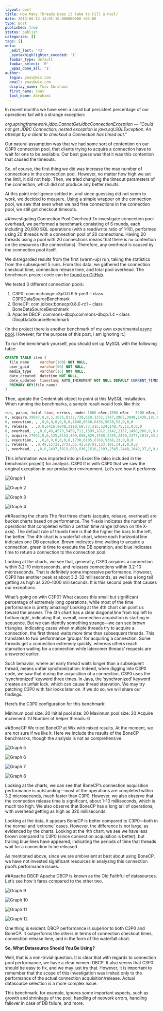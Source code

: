```yaml
---
layout: post
title: How Many Threads Does It Take to Fill a Pool?
date: 2013-06-12 18:05:10.000000000 +03:00
type: post
published: true
status: publish
categories: []
tags: []
meta:
  _edit_last: '43'
  _syntaxhighlighter_encoded: '1'
  foobar_type: default
  foobar_select: '0'
  _wpas_done_all: '1'
author:
  login: yoav@wix.com
  email: yoav@wix.com
  display_name: Yoav Abrahami
  first_name: Yoav
  last_name: Abrahami
---
```

In recent months we have seen a small but persistent percentage of our operations fail with a strange exception:

*org.springframework.jdbc.CannotGetJdbcConnectionException — “Could not get JDBC Connection; nested exception is java.sql.SQLException: An attempt by a client to checkout a Connection has timed out.”*

Our natural assumption was that we had some sort of contention on our C3P0 connection pool, that clients trying to acquire a connection have to wait for one to be available. Our best guess was that it was this contention that caused the timeouts.

So, of course, the first thing we did was increase the max number of connections in the connection pool. However, no matter how high we set the limit, it did not help. Then, we tried changing the timeout parameters of the connection, which did not produce any better results.

At this point intelligence settled in, and since guessing did not seem to work, we decided to measure. Using a simple wrapper on the connection pool, we saw that even when we had free connections in the connection pool, we still got checkout timeouts.

##Investigating Connection Pool Overhead
To investigate connection pool overhead, we performed a benchmark consisting of 6 rounds, each including 20,000 SQL operations (with a read/write ratio of 1:10), performed using 20 threads with a connection pool of 20 connections. Having 20 threads using a pool with 20 connections means that there is no contention on the resources (the connections). Therefore, any overhead is caused by the connection pool itself.

We disregarded results from the first (warm-up) run, taking the statistics from the subsequent 5 runs. From this data, we gathered the connection checkout time, connection release time, and total pool overhead.
The benchmark project code can be [found on GitHub](https://github.com/yoavaa/connection-pool-benchmark).

We tested 3 different connection pools:

1. C3P0: com.mchange:c3p0:0.9.5-pre3 – class C3P0DataSourceBenchmark
2. BoneCP: com.jolbox:bonecp:0.8.0-rc1 – class BoneDataSourceBenchmark
3. Apache DBCP: commons-dbcp:commons-dbcp:1.4 – class DbcpDataSourceBenchmark

(In the project there is another benchmark of my own experimental [async pool](https://github.com/yoavaa/async-connection-pool). However, for the purpose of this post, I am ignoring it.)

To run the benchmark yourself, you should set up MySQL with the following table:

```sql
CREATE TABLE item (
  file_name     varchar(100) NOT NULL,
  user_guid     varchar(50) NOT NULL,
  media_type    varchar(16) NOT NULL,
  date_created  datetime NOT NULL,
  date_updated  timestamp AUTO_INCREMENT NOT NULL DEFAULT CURRENT_TIMESTAMP,
  PRIMARY KEY(file_name)
)
```

Then, update the Credentials object to point at this MySQL installation.
When running the benchmarks, a sample result would look like this:

```sql
run, param, total time, errors, under 1000 nSec,1000 nSec - 3200 nSec,3200 nSec - 10 µSec,10 µSec - 32 µSec,32 µSec - 100 µSec,100 µSec - 320 µSec,320 µSec - 1000 µSec,1000 µSec - 3200 µSec,3200 µSec - 10 mSec,10 mSec - 32 mSec,32 mSec - 100 mSec,100 mSec - 320 mSec,320 mSec - 1000 mSec,1000 mSec - 3200 mSec,other
0, acquire,29587,0,0,5,1625,8132,738,660,1332,1787,2062,2048,1430,181,0,0,0
0, execution, , ,0,0,0,0,0,0,0,1848,6566,6456,5078,52,0,0,0
0, release, , ,0,8,6416,9848,3110,68,77,115,124,148,75,11,0,0,0
0, overhead, , ,0,0,49,4573,5459,711,1399,1812,2142,2157,1498,200,0,0,0
1, acquire,27941,0,0,125,8153,499,658,829,1588,2255,2470,2377,1013,33,0,0,0
1, execution, , ,0,0,0,0,0,0,6,1730,6105,6768,5368,23,0,0,0
1, release, , ,0,49,15722,3733,55,42,69,91,123,101,14,1,0,0,0
1, overhead, , ,0,0,2497,5819,869,830,1610,2303,2545,2448,1042,37,0,0,0
```

This information was imported into an Excel file (also included in the benchmark project) for analysis.
C3P0
It is with C3P0 that we saw the original exception in our production environment. Let’s see how it performs:

![Graph 1](../images/How-Many-Threads-Does-It-Take-to-Fill-a-Pool/1.jpg)

![Graph 2](../images/How-Many-Threads-Does-It-Take-to-Fill-a-Pool/2.jpg)

![Graph 3](../images/How-Many-Threads-Does-It-Take-to-Fill-a-Pool/3.jpg)

![Graph 4](../images/How-Many-Threads-Does-It-Take-to-Fill-a-Pool/4.jpg)

##Reading the charts
The first three charts (acquire, release, overhead) are bucket charts based on performance. The Y-axis indicates the number of operations that completed within a certain time range (shown on the X-axis). The default rule of thumb here is that the higher the bars to the left, the better. The 4th chart is a waterfall chart, where each horizontal line indicates one DB operation. Brown indicates time waiting to acquire a connection, green is time to execute the DB operation, and blue indicates time to return a connection to the connection pool.

Looking at the charts, we see that, generally, C3P0 acquires a connection within 3.2-10 microseconds, and releases connections within 3.2-10 microseconds. That is definitely some impressive performance. However, C3P0 has another peak at about 3.2-32 milliseconds, as well as a long tail getting as high as 320–1000 milliseconds. It is this second peak that causes our exceptions.

What’s going on with C3P0? What causes this small but significant percentage of extremely long operations, while most of the time performance is pretty amazing? Looking at the 4th chart can point us toward the answer.
The 4th chart has a clear diagonal line from top left to bottom right, indicating that, overall, connection acquisition is starting in sequence. But we can identify something strange—we can see brown triangles, indicating cases when multiple threads try to acquire a connection, the first thread waits more time than subsequent threads. This translates to two performance ‘groups’ for acquiring a connection. Some threads get a connection extremely quickly, whereas others reach starvation waiting for a connection while latecomer threads’ requests are answered earlier.

Such behavior, where an early thread waits longer than a subsequent thread, means unfair synchronization. Indeed, when digging into C3P0 code, we saw that during the acquisition of a connection, C3P0 uses the ‘synchronized’ keyword three times. In Java, the ‘synchronized’ keyword creates an unfair lock, which can cause thread starvation.
We may try patching C3P0 with fair locks later on. If we do so, we will share our findings.

Here’s the C3P0 configuration for this benchmark:

Minimum pool size: 20
Initial pool size: 20
Maximum pool size: 20
Acquire increment: 10
Number of helper threads: 6

##BoneCP
We tried BoneCP at Wix with mixed results. At the moment, we are not sure if we like it. Here we include the results of the BoneCP benchmarks, though the analysis is not as comprehensive.

![Graph 5](../images/How-Many-Threads-Does-It-Take-to-Fill-a-Pool/5.jpg)

![Graph 6](../images/How-Many-Threads-Does-It-Take-to-Fill-a-Pool/6.jpg)

![Graph 7](../images/How-Many-Threads-Does-It-Take-to-Fill-a-Pool/7.jpg)

![Graph 8](../images/How-Many-Threads-Does-It-Take-to-Fill-a-Pool/8.jpg)

Looking at the charts, we can see that BoneCP’s connection acquisition performance is outstanding—most of the operations are completed within 3.2 microseconds, much faster than C3P0. However, we also observe that the connection release time is significant, about 1-10 milliseconds, which is much too high. We also observe that BoneCP has a long tail of operations, with overhead getting as high as 320 milliseconds.

Looking at the data, it appears BoneCP is better compared to C3P0—both in the normal and ‘extreme’ cases. However, the difference is not large, as evidenced by the charts. Looking at the 4th chart, we see we have less brown compared to C3P0 (since connection acquisition is better), but trailing blue lines have appeared, indicating the periods of time that threads wait for a connection to be released.

As mentioned above, since we are ambivalent at best about using BoneCP, we have not invested significant resources in analyzing this connection pool’s performance issues.

##Apache DBCP
Apache DBCP is known as the Old Faithful of datasources. Let’s see how it fares compared to the other two.

![Graph 9](../images/How-Many-Threads-Does-It-Take-to-Fill-a-Pool/9.jpg)

![Graph 10](../images/How-Many-Threads-Does-It-Take-to-Fill-a-Pool/10.jpg)

![Graph 11](../images/How-Many-Threads-Does-It-Take-to-Fill-a-Pool/11.jpg)

![Graph 12](../images/How-Many-Threads-Does-It-Take-to-Fill-a-Pool/12.jpg)

One thing is evident: DBCP performance is superior to both C3P0 and BoneCP. It outperforms the others in terms of connection checkout times, connection release time, and in the form of the waterfall chart.

**So, What Datasource Should You Be Using?**

Well, that is a non-trivial question. It is clear that with regards to connection pool performance, we have a clear winner: DBCP. It also seems that C3P0 should be easy to fix, and we may just try that.
However, it is important to remember that the scope of this investigation was limited only to the performance of the actual connection acquisition/release. Actual datasource selection is a more complex issue.

This benchmark, for example, ignores some important aspects, such as growth and shrinkage of the pool, handling of network errors, handling failover in case of DB failure, and more.
